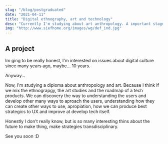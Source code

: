 ```yaml
---
slug: "/blog/postgraduated"
date: "2021-04-11"
title: "Digital ethnography, art and technology"
desc: "Currently I'm studying about art anthropology. A important stage to the roadmap is develop a project."
img: "http://www.siefhome.org/images/wg/def_ind.jpg"
---
```


## A project

Im ging to be really honest, I'm interested on issues about digital culture since many years ago, maybe... 10 years. 

Anyway... 

Now, I'm studying a diploma about anthropology and art. Because I think If we mix the ethnograpgy, the art studies and the roadmap of a tech products. We can discovery the way to understanding the users and develop other many ways to aproach the users, understanding how they can create other ways to use, apropiation, how we can produce best strategics to UX and improve at develop tech itself.

Honestly I don't really know, but is so many interesting thins about the future to make thing, make strategies transdisciplinary.

See you soon :D